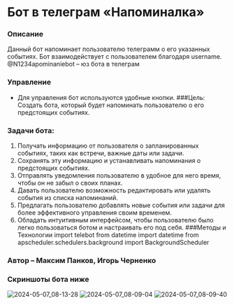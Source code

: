 # Бот в телеграм «Напоминалка»

### Описание
Данный бот напоминает пользователю телеграмм о его указанных событиях. Бот взаимодействует с пользователем благодаря username. @N1234apominaniebot – юз бота в телеграм
### Управление
- Для управления бот используются удобные кнопки.
###Цель: Создать бота, который будет напоминать пользователю о его предстоящих событиях.

### Задачи бота:
1. Получать информацию от пользователя о запланированных событиях, таких как встречи, важные даты или задачи.
2. Сохранять эту информацию и устанавливать напоминания о предстоящих событиях.
3. Отправлять уведомления пользователю в удобное для него время, чтобы он не забыл о своих планах.
4. Давать пользователю возможность редактировать или удалять события из списка напоминаний.
5. Предлагать пользователю добавлять новые события или задачи для более эффективного управления своим временем.
6. Обладать интуитивным интерфейсом, чтобы пользователю было легко пользоваться ботом и настраивать его под себя.
###Методы и Технологии
import telebot
from datetime import datetime
from apscheduler.schedulers.background import BackgroundScheduler
### Автор – Максим Панков, Игорь Черненко                                      
### Скриншоты бота ниже
![2024-05-07_08-13-28](https://github.com/Cr4mlin/eventsBot/assets/168114445/311c925d-9e12-4665-9065-e559a7b59c2c)
![2024-05-07_08-09-04](https://github.com/Cr4mlin/eventsBot/assets/168114445/0dc8a486-013c-4d79-8413-41581dffd986)
![2024-05-07_08-09-40](https://github.com/Cr4mlin/eventsBot/assets/168114445/52abe478-db44-43e2-8341-c23dcffbb031)

